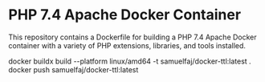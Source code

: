 # PHP 7.4 Apache Docker Container

This repository contains a Dockerfile for building a PHP 7.4 Apache Docker container with a variety of PHP extensions, libraries, and tools installed.

docker buildx build --platform linux/amd64 -t samuelfaj/docker-ttl:latest .
docker push samuelfaj/docker-ttl:latest